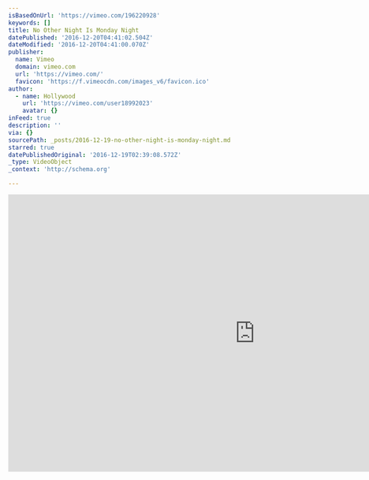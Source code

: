 ```yaml
---
isBasedOnUrl: 'https://vimeo.com/196220928'
keywords: []
title: No Other Night Is Monday Night
datePublished: '2016-12-20T04:41:02.504Z'
dateModified: '2016-12-20T04:41:00.070Z'
publisher:
  name: Vimeo
  domain: vimeo.com
  url: 'https://vimeo.com/'
  favicon: 'https://f.vimeocdn.com/images_v6/favicon.ico'
author:
  - name: Hollywood
    url: 'https://vimeo.com/user18992023'
    avatar: {}
inFeed: true
description: ''
via: {}
sourcePath: _posts/2016-12-19-no-other-night-is-monday-night.md
starred: true
datePublishedOriginal: '2016-12-19T02:39:08.572Z'
_type: VideoObject
_context: 'http://schema.org'

---
```

<iframe src="https://cdn.embedly.com/widgets/media.html?src=https%3A%2F%2Fplayer.vimeo.com%2Fvideo%2F196220928&amp;url=https%3A%2F%2Fvimeo.com%2F196220928&amp;image=https%3A%2F%2Fi.vimeocdn.com%2Fvideo%2F608632143_1280.jpg&amp;key=b7d04c9b404c499eba89ee7072e1c4f7&amp;type=text%2Fhtml&amp;schema=vimeo" width="1000" height="563" scrolling="no" frameborder="0" allowfullscreen="" style=""></iframe>